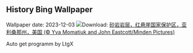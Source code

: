 ## History Bing Wallpaper
Wallpaper date: 2023-12-03
![](https://www.bing.com/th?id=OHR.VermilionCliffs_ZH-CN3945784250_UHD.jpg&w=1000)Download: [砂岩岩层，红悬崖国家保护区，亚利桑那州，美国 (© Yva Momatiuk and John Eastcott/Minden Pictures)](https://www.bing.com/th?id=OHR.VermilionCliffs_ZH-CN3945784250_UHD.jpg)

Auto get programm by LtgX
